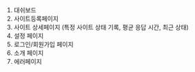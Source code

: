 1. 대쉬보드
2. 사이트등록페이지
3. 사이트 상세페이지 (특정 사이트 상태 기록, 평균 응답 시간, 최근 상태)
4. 설정 페이지
5. 로그인/회원가입 페이지
6. 소개 페이지
7. 에러페이지